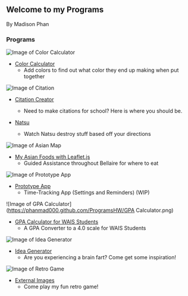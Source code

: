 ## Welcome to my Programs
By Madison Phan

### Programs
![Image of Color Calculator](https://phanmad000.github.com/ProgramsHW/colorcalculator.png)
- [Color Calculator](https://phanmad000.github.io/ProgramsHW/ColorCalculator)
  - Add colors to find out what color they end up making when put together
  
![Image of Citation](https://phanmad000.github.com/ProgramsHW/citationcreator.png)
- [Citation Creator](https://phanmad000.github.io/ProgramsHW/UserInput)
  - Need to make citations for school? Here is where you should be. 
  
- [Natsu](https://phanmad000.github.io/ProgramsHW/natsuFire.html)
  - Watch Natsu destroy stuff based off your directions
  
![Image of Asian Map](https://phanmad000.github.com/ProgramsHW/map.png) 
- [My Asian Foods with Leaflet.js](https://phanmad000.github.io/ProgramsHW/leaflet.html)
  - Guided Assistance throughout Bellaire for where to eat
  
![Image of Prototype App](https://phanmad000.github.com/ProgramsHW/prototype.png)  
- [Prototype App](https://phanmad000.github.io/ProgramsHW/prototypeApp.html)
  - Time-Tracking App (Settings and Reminders) (WIP)
  
![Image of GPA Calculator](https://phanmad000.github.com/ProgramsHW/GPA Calculator.png)  
- [GPA Calculator for WAIS Students](https://phanmad000.github.io/ProgramsHW/GPAcalculator.html)
  - A GPA Converter to a 4.0 scale for WAIS Students
  
![Image of Idea Generator](https://phanmad000.github.com/ProgramsHW/ideagenerator.png)  
- [Idea Generator](https://phanmad000.github.io/ProgramsHW/ideagenerator.html)
  - Are you experiencing a brain fart? Come get some inspiration!

![Image of Retro Game](https://phanmad000.github.com/ProgramsHW/retrogame.png)
- [External Images](https://phanmad000.github.io/ProgramsHW/universal.html)
  - Come play my fun retro game!
